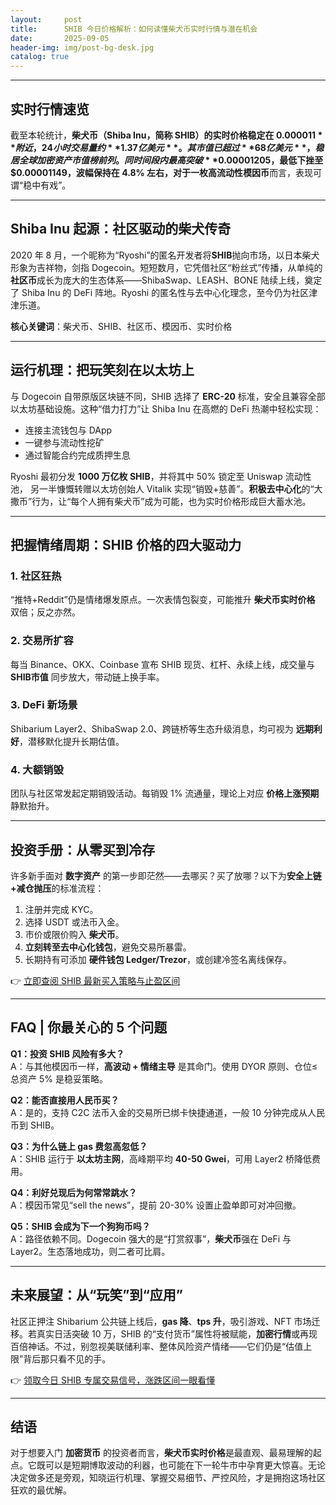 ```yaml
---
layout:     post
title:      SHIB 今日价格解析：如何读懂柴犬币实时行情与潜在机会
date:       2025-09-05
header-img: img/post-bg-desk.jpg
catalog: true
---
```


---

## 实时行情速览  
截至本轮统计，**柴犬币（Shiba Inu，简称 SHIB）**的实时价格稳定在 **$0.000011** 附近，24 小时交易量约 **1.37 亿美元**。其市值已超过 **68 亿美元**，稳居全球加密资产市值榜前列。同时间段内最高突破 **$0.00001205**，最低下挫至 **$0.00001149**，波幅保持在 **4.8%** 左右，对于一枚高流动性**模因币**而言，表现可谓“稳中有戏”。

---

## Shiba Inu 起源：社区驱动的柴犬传奇  
2020 年 8 月，一个昵称为“Ryoshi”的匿名开发者将**SHIB**抛向市场，以日本柴犬形象为吉祥物，剑指 Dogecoin。短短数月，它凭借社区“粉丝式”传播，从单纯的**社区币**成长为庞大的生态体系——ShibaSwap、LEASH、BONE 陆续上线，奠定了 Shiba Inu 的 DeFi 阵地。Ryoshi 的匿名性与去中心化理念，至今仍为社区津津乐道。

**核心关键词**：柴犬币、SHIB、社区币、模因币、实时价格

---

## 运行机理：把玩笑刻在以太坊上  
与 Dogecoin 自带原版区块链不同，SHIB 选择了 **ERC-20** 标准，安全且兼容全部以太坊基础设施。这种“借力打力”让 Shiba Inu 在高燃的 DeFi 热潮中轻松实现：  
- 连接主流钱包与 DApp  
- 一键参与流动性挖矿  
- 通过智能合约完成质押生息  

Ryoshi 最初分发 **1000 万亿枚 SHIB**，并将其中 50% 锁定至 Uniswap 流动性池， 另一半慷慨转赠以太坊创始人 Vitalik 实现“销毁+慈善”。**积极去中心化**的“大撒币”行为，让“每个人拥有柴犬币”成为可能，也为实时价格形成巨大蓄水池。

---

## 把握情绪周期：SHIB 价格的四大驱动力  

### 1. 社区狂热  
“推特+Reddit”仍是情绪爆发原点。一次表情包裂变，可能推升 **柴犬币实时价格** 双倍；反之亦然。  

### 2. 交易所扩容  
每当 Binance、OKX、Coinbase 宣布 SHIB 现货、杠杆、永续上线，成交量与 **SHIB市值** 同步放大，带动链上换手率。  

### 3. DeFi 新场景  
Shibarium Layer2、ShibaSwap 2.0、跨链桥等生态升级消息，均可视为 **远期利好**，潜移默化提升长期估值。  

### 4. 大额销毁  
团队与社区常发起定期销毁活动。每销毁 1% 流通量，理论上对应 **价格上涨预期** 静默抬升。

---

## 投资手册：从零买到冷存  
许多新手面对 **数字资产** 的第一步即茫然——去哪买？买了放哪？以下为**安全上链+减仓抛压**的标准流程：  

1. 注册并完成 KYC。  
2. 选择 USDT 或法币入金。  
3. 市价或限价购入 **柴犬币**。  
4. **立刻转至去中心化钱包**，避免交易所暴雷。  
5. 长期持有可添加 **硬件钱包 Ledger/Trezor**，或创建冷签名离线保存。  

👉 [立即查阅 SHIB 最新买入策略与止盈区间](https://okxdog.com/)

---

## FAQ | 你最关心的 5 个问题

**Q1：投资 SHIB 风险有多大？**  
A：与其他模因币一样，**高波动 + 情绪主导** 是其命门。使用 DYOR 原则、仓位≤总资产 5% 是稳妥策略。  

**Q2：能否直接用人民币买？**  
A：是的，支持 C2C 法币入金的交易所已绑卡快捷通道，一般 10 分钟完成从人民币到 SHIB。  

**Q3：为什么链上 gas 费忽高忽低？**  
A：SHIB 运行于 **以太坊主网**，高峰期平均 **40-50 Gwei**，可用 Layer2 桥降低费用。  

**Q4：利好兑现后为何常常跳水？**  
A：模因币常见“sell the news”，提前 20-30% 设置止盈单即可对冲回撤。  

**Q5：SHIB 会成为下一个狗狗币吗？**  
A：路径依赖不同。Dogecoin 强大的是“打赏叙事”，**柴犬币**强在 DeFi 与 Layer2。生态落地成功，则二者可比肩。

---

## 未来展望：从“玩笑”到“应用”  
社区正押注 Shibarium 公共链上线后，**gas 降**、**tps 升**，吸引游戏、NFT 市场迁移。若真实日活突破 10 万，SHIB 的“支付货币”属性将被赋能，**加密行情**或再现百倍神话。不过，别忽视美联储利率、整体风险资产情绪——它们仍是“估值上限”背后那只看不见的手。

👉 [领取今日 SHIB 专属交易信号，涨跌区间一眼看懂](https://okxdog.com/)

---

## 结语  
对于想要入门 **加密货币** 的投资者而言，**柴犬币实时价格**是最直观、最易理解的起点。它既可以是短期博取波动的利器，也可能在下一轮牛市中孕育更大惊喜。无论决定做多还是旁观，知晓运行机理、掌握交易细节、严控风险，才是拥抱这场社区狂欢的最优解。